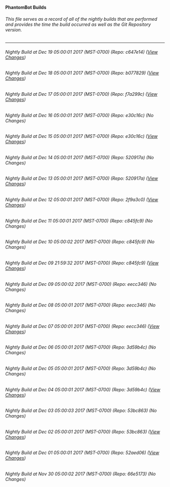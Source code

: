 **PhantomBot Builds**

###### This file serves as a record of all of the nightly builds that are performed and provides the time the build occurred as well as the Git Repository version.
-------------------------------------------------------------------------------------------------------------
###### Nightly Build at Dec 19 05:00:01 2017 (MST-0700) (Repo: c647e14) ([View Changes](https://github.com/PhantomBot/PhantomBot/compare/b077829...c647e14))
###### Nightly Build at Dec 18 05:00:01 2017 (MST-0700) (Repo: b077829) ([View Changes](https://github.com/PhantomBot/PhantomBot/compare/f7a299c...b077829))
###### Nightly Build at Dec 17 05:00:01 2017 (MST-0700) (Repo: f7a299c) ([View Changes](https://github.com/PhantomBot/PhantomBot/compare/e30c16c...f7a299c))
###### Nightly Build at Dec 16 05:00:01 2017 (MST-0700) (Repo: e30c16c) (No Changes)
###### Nightly Build at Dec 15 05:00:01 2017 (MST-0700) (Repo: e30c16c) ([View Changes](https://github.com/PhantomBot/PhantomBot/compare/520917a...e30c16c))
###### Nightly Build at Dec 14 05:00:01 2017 (MST-0700) (Repo: 520917a) (No Changes)
###### Nightly Build at Dec 13 05:00:01 2017 (MST-0700) (Repo: 520917a) ([View Changes](https://github.com/PhantomBot/PhantomBot/compare/2f9a3c0...520917a))
###### Nightly Build at Dec 12 05:00:01 2017 (MST-0700) (Repo: 2f9a3c0) ([View Changes](https://github.com/PhantomBot/PhantomBot/compare/c845fc9...2f9a3c0))
###### Nightly Build at Dec 11 05:00:01 2017 (MST-0700) (Repo: c845fc9) (No Changes)
###### Nightly Build at Dec 10 05:00:02 2017 (MST-0700) (Repo: c845fc9) (No Changes)
###### Nightly Build at Dec 09 21:59:32 2017 (MST-0700) (Repo: c845fc9) ([View Changes](https://github.com/PhantomBot/PhantomBot/compare/eecc346...c845fc9))
###### Nightly Build at Dec 09 05:00:02 2017 (MST-0700) (Repo: eecc346) (No Changes)
###### Nightly Build at Dec 08 05:00:01 2017 (MST-0700) (Repo: eecc346) (No Changes)
###### Nightly Build at Dec 07 05:00:01 2017 (MST-0700) (Repo: eecc346) ([View Changes](https://github.com/PhantomBot/PhantomBot/compare/3d59b4c...eecc346))
###### Nightly Build at Dec 06 05:00:01 2017 (MST-0700) (Repo: 3d59b4c) (No Changes)
###### Nightly Build at Dec 05 05:00:01 2017 (MST-0700) (Repo: 3d59b4c) (No Changes)
###### Nightly Build at Dec 04 05:00:01 2017 (MST-0700) (Repo: 3d59b4c) ([View Changes](https://github.com/PhantomBot/PhantomBot/compare/53bc863...3d59b4c))
###### Nightly Build at Dec 03 05:00:03 2017 (MST-0700) (Repo: 53bc863) (No Changes)
###### Nightly Build at Dec 02 05:00:01 2017 (MST-0700) (Repo: 53bc863) ([View Changes](https://github.com/PhantomBot/PhantomBot/compare/52aed06...53bc863))
###### Nightly Build at Dec 01 05:00:01 2017 (MST-0700) (Repo: 52aed06) ([View Changes](https://github.com/PhantomBot/PhantomBot/compare/66e5173...52aed06))
###### Nightly Build at Nov 30 05:00:02 2017 (MST-0700) (Repo: 66e5173) (No Changes)
